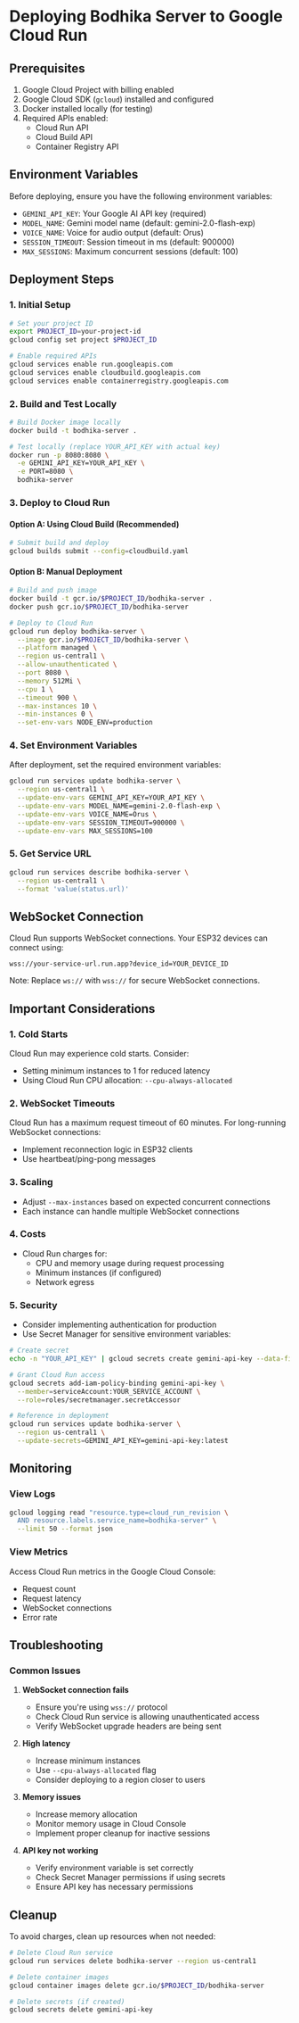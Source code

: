 # Deploying Bodhika Server to Google Cloud Run

## Prerequisites

1. Google Cloud Project with billing enabled
2. Google Cloud SDK (`gcloud`) installed and configured
3. Docker installed locally (for testing)
4. Required APIs enabled:
   - Cloud Run API
   - Cloud Build API
   - Container Registry API

## Environment Variables

Before deploying, ensure you have the following environment variables:

- `GEMINI_API_KEY`: Your Google AI API key (required)
- `MODEL_NAME`: Gemini model name (default: gemini-2.0-flash-exp)
- `VOICE_NAME`: Voice for audio output (default: Orus)
- `SESSION_TIMEOUT`: Session timeout in ms (default: 900000)
- `MAX_SESSIONS`: Maximum concurrent sessions (default: 100)

## Deployment Steps

### 1. Initial Setup

```bash
# Set your project ID
export PROJECT_ID=your-project-id
gcloud config set project $PROJECT_ID

# Enable required APIs
gcloud services enable run.googleapis.com
gcloud services enable cloudbuild.googleapis.com
gcloud services enable containerregistry.googleapis.com
```

### 2. Build and Test Locally

```bash
# Build Docker image locally
docker build -t bodhika-server .

# Test locally (replace YOUR_API_KEY with actual key)
docker run -p 8080:8080 \
  -e GEMINI_API_KEY=YOUR_API_KEY \
  -e PORT=8080 \
  bodhika-server
```

### 3. Deploy to Cloud Run

#### Option A: Using Cloud Build (Recommended)

```bash
# Submit build and deploy
gcloud builds submit --config=cloudbuild.yaml
```

#### Option B: Manual Deployment

```bash
# Build and push image
docker build -t gcr.io/$PROJECT_ID/bodhika-server .
docker push gcr.io/$PROJECT_ID/bodhika-server

# Deploy to Cloud Run
gcloud run deploy bodhika-server \
  --image gcr.io/$PROJECT_ID/bodhika-server \
  --platform managed \
  --region us-central1 \
  --allow-unauthenticated \
  --port 8080 \
  --memory 512Mi \
  --cpu 1 \
  --timeout 900 \
  --max-instances 10 \
  --min-instances 0 \
  --set-env-vars NODE_ENV=production
```

### 4. Set Environment Variables

After deployment, set the required environment variables:

```bash
gcloud run services update bodhika-server \
  --region us-central1 \
  --update-env-vars GEMINI_API_KEY=YOUR_API_KEY \
  --update-env-vars MODEL_NAME=gemini-2.0-flash-exp \
  --update-env-vars VOICE_NAME=Orus \
  --update-env-vars SESSION_TIMEOUT=900000 \
  --update-env-vars MAX_SESSIONS=100
```

### 5. Get Service URL

```bash
gcloud run services describe bodhika-server \
  --region us-central1 \
  --format 'value(status.url)'
```

## WebSocket Connection

Cloud Run supports WebSocket connections. Your ESP32 devices can connect using:

```
wss://your-service-url.run.app?device_id=YOUR_DEVICE_ID
```

Note: Replace `ws://` with `wss://` for secure WebSocket connections.

## Important Considerations

### 1. Cold Starts
Cloud Run may experience cold starts. Consider:
- Setting minimum instances to 1 for reduced latency
- Using Cloud Run CPU allocation: `--cpu-always-allocated`

### 2. WebSocket Timeouts
Cloud Run has a maximum request timeout of 60 minutes. For long-running WebSocket connections:
- Implement reconnection logic in ESP32 clients
- Use heartbeat/ping-pong messages

### 3. Scaling
- Adjust `--max-instances` based on expected concurrent connections
- Each instance can handle multiple WebSocket connections

### 4. Costs
- Cloud Run charges for:
  - CPU and memory usage during request processing
  - Minimum instances (if configured)
  - Network egress

### 5. Security
- Consider implementing authentication for production
- Use Secret Manager for sensitive environment variables:

```bash
# Create secret
echo -n "YOUR_API_KEY" | gcloud secrets create gemini-api-key --data-file=-

# Grant Cloud Run access
gcloud secrets add-iam-policy-binding gemini-api-key \
  --member=serviceAccount:YOUR_SERVICE_ACCOUNT \
  --role=roles/secretmanager.secretAccessor

# Reference in deployment
gcloud run services update bodhika-server \
  --region us-central1 \
  --update-secrets=GEMINI_API_KEY=gemini-api-key:latest
```

## Monitoring

### View Logs
```bash
gcloud logging read "resource.type=cloud_run_revision \
  AND resource.labels.service_name=bodhika-server" \
  --limit 50 --format json
```

### View Metrics
Access Cloud Run metrics in the Google Cloud Console:
- Request count
- Request latency
- WebSocket connections
- Error rate

## Troubleshooting

### Common Issues

1. **WebSocket connection fails**
   - Ensure you're using `wss://` protocol
   - Check Cloud Run service is allowing unauthenticated access
   - Verify WebSocket upgrade headers are being sent

2. **High latency**
   - Increase minimum instances
   - Use `--cpu-always-allocated` flag
   - Consider deploying to a region closer to users

3. **Memory issues**
   - Increase memory allocation
   - Monitor memory usage in Cloud Console
   - Implement proper cleanup for inactive sessions

4. **API key not working**
   - Verify environment variable is set correctly
   - Check Secret Manager permissions if using secrets
   - Ensure API key has necessary permissions

## Cleanup

To avoid charges, clean up resources when not needed:

```bash
# Delete Cloud Run service
gcloud run services delete bodhika-server --region us-central1

# Delete container images
gcloud container images delete gcr.io/$PROJECT_ID/bodhika-server

# Delete secrets (if created)
gcloud secrets delete gemini-api-key
```